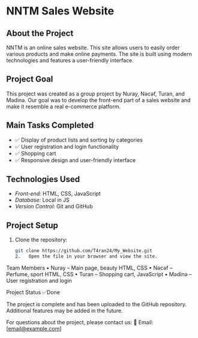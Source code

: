 
# NNTM Sales Website

## About the Project
NNTM is an online sales website. This site allows users to easily order various products and make online payments. The site is built using modern technologies and features a user-friendly interface.

## Project Goal
This project was created as a group project by Nuray, Nəcəf, Turan, and Mədinə. Our goal was to develop the front-end part of a sales website and make it resemble a real e-commerce platform.

## Main Tasks Completed
- ✅ Display of product lists and sorting by categories
- ✅ User registration and login functionality
- ✅ Shopping cart
- ✅ Responsive design and user-friendly interface

## Technologies Used
- *Front-end:* HTML, CSS, JavaScript
- *Database:* Local in JS
- *Version Control:* Git and GitHub

## Project Setup
1. Clone the repository:
   ```bash
   git clone https://github.com/T4ran24/My_Website.git
   2.	Open the file in your browser and view the site.

Team Members
	•	Nuray – Main page, beauty HTML, CSS
	•	Nəcəf – Perfume, sport HTML, CSS
	•	Turan – Shopping cart, JavaScript
	•	Mədinə – User registration and login

Project Status  ✅Done

The project is complete and has been uploaded to the GitHub repository. Additional features may be added in the future.

For questions about the project, please contact us:
📧 Email: [email@example.com]
